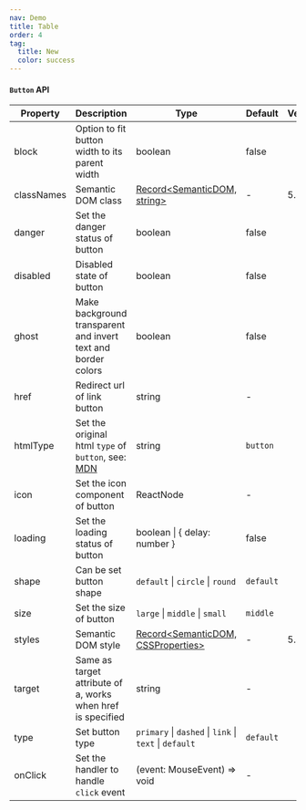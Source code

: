 ```yaml
---
nav: Demo
title: Table
order: 4
tag:
  title: New
  color: success
---
```


#### `Button` API

| Property   | Description                                                                                                                      | Type                                                   | Default   | Version |
| ---------- | -------------------------------------------------------------------------------------------------------------------------------- | ------------------------------------------------------ | --------- | ------- |
| block      | Option to fit button width to its parent width                                                                                   | boolean                                                | false     |         |
| classNames | Semantic DOM class                                                                                                               | [Record<SemanticDOM, string>](#semantic-dom)           | -         | 5.4.0   |
| danger     | Set the danger status of button                                                                                                  | boolean                                                | false     |         |
| disabled   | Disabled state of button                                                                                                         | boolean                                                | false     |         |
| ghost      | Make background transparent and invert text and border colors                                                                    | boolean                                                | false     |         |
| href       | Redirect url of link button                                                                                                      | string                                                 | -         |         |
| htmlType   | Set the original html `type` of `button`, see: [MDN](https://developer.mozilla.org/en-US/docs/Web/HTML/Element/button#attr-type) | string                                                 | `button`  |         |
| icon       | Set the icon component of button                                                                                                 | ReactNode                                              | -         |         |
| loading    | Set the loading status of button                                                                                                 | boolean \| { delay: number }                           | false     |         |
| shape      | Can be set button shape                                                                                                          | `default` \| `circle` \| `round`                       | `default` |         |
| size       | Set the size of button                                                                                                           | `large` \| `middle` \| `small`                         | `middle`  |         |
| styles     | Semantic DOM style                                                                                                               | [Record<SemanticDOM, CSSProperties>](#semantic-dom)    | -         | 5.4.0   |
| target     | Same as target attribute of a, works when href is specified                                                                      | string                                                 | -         |         |
| type       | Set button type                                                                                                                  | `primary` \| `dashed` \| `link` \| `text` \| `default` | `default` |         |
| onClick    | Set the handler to handle `click` event                                                                                          | (event: MouseEvent) => void                            | -         |         |

